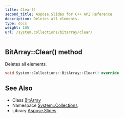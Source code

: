 ```yaml
---
title: Clear()
second_title: Aspose.Slides for C++ API Reference
description: Deletes all elements.
type: docs
weight: 105
url: /system.collections/bitarray/clear/
---
```

## BitArray::Clear() method


Deletes all elements.

```cpp
void System::Collections::BitArray::Clear() override
```

## See Also

* Class [BitArray](../)
* Namespace [System::Collections](../../)
* Library [Aspose.Slides](../../../)